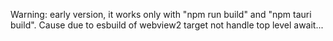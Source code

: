 Warning: early version, it works only with "npm run build" and "npm tauri build".
Cause due to esbuild of webview2 target not handle top level await...
